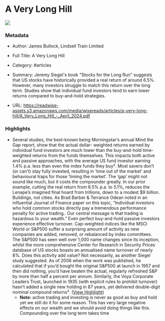 # A Very Long Hill

![](https://readwise-assets.s3.amazonaws.com/media/reader/parsed_document_assets/176434372/6rdmRF0i1ZIsWehvZujFdjPdMU471FfvAjb2ro9IEPE-cove_r6vLlK8.png)

### Metadata

- Author: James Bullock, Lindsell Train Limited
- Full Title: A Very Long Hill
- Category: #articles

- Summary: Jeremy Siegel's book "Stocks for the Long Run" suggests that US stocks have historically provided a real return of around 6.5%. However, many investors struggle to match this return over the long term. Studies show that individual fund investors tend to earn lower returns compared to buy-and-hold strategies. 

- URL: https://readwise-assets.s3.amazonaws.com/media/wisereads/articles/a-very-long-hill/A_Very_Long_Hill_-_April_2024.pdf

### Highlights

- Several studies, the best-known being Morningstar’s annual Mind the Gap report, show that the actual dollar- weighted returns earned by individual fund investors are much lower than the buy-and-hold time-weighted returns from the funds themselves. This impacts both active and passive approaches, with the average US fund investor earning 1.4% p.a. less than even the index funds they buy². Most savers don’t (or can’t) stay fully invested, resulting in ‘time out of the market’ and behavioural traps for those ‘timing the market’. The ‘gap’ might not sound like much, but it costs the compounder greatly. In our prior example, cutting the real return from 6.5% p.a. to 5.1%, reduces the Lenape’s imagined final hoard from trillions, down to a modest $9 billion. Buildings, not cities. As Brad Barber & Terrance Odean noted in an influential Journal of Finance paper on this topic, “Individual investors who hold common stocks directly pay a tremendous performance penalty for active trading.. Our central message is that trading is hazardous to your wealth.” Even perfect buy-and-hold passive investors experience effective turnover. Cap-weighted indices like the MSCI World or S&P500 suffer a surprising amount of activity as new companies are added, removed, or rebalanced by index committees. The S&P500 has seen well over 1,000 name changes since its inception, whilst the more comprehensive Center for Research in Security Prices database of US stocks boasts an annualised name turnover of nearly 8%. Does this activity add value? Not necessarily, as another Siegel study suggested. As of 2006 when the work was published, he calculated that if you’d bought the original S&P500 at launch in 1957 and then did nothing, you’d have beaten the actual, regularly refreshed S&P by more than half a percent per annum. Similarly, the Voya Corporate Leaders Trust, launched in 1935 (with explicit rules to prohibit turnover) hasn’t added a single new holding in 87 years, yet delivered double-digit nominal compound returns³. ([View Highlight](https://read.readwise.io/read/01j7y5h69h0j3q8tq5w79fyn1q))
    - **Note:** active trading and investing is never as good as buy and hold yet we still do it for some reason. This has very large negative effects on our wealth and we should avoid doing things like this. Compounding over the long term takes time

